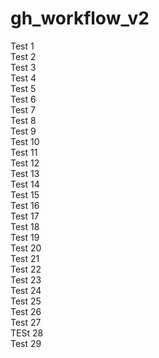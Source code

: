 # gh_workflow_v2
Test 1   
Test 2   
Test 3   
Test 4  
Test 5  
Test 6  
Test 7   
Test 8  
Test 9   
Test 10   
Test 11   
Test 12   
Test 13   
Test 14   
Test 15   
Test 16   
Test 17   
Test 18   
Test 19   
Test 20   
Test 21   
Test 22   
Test 23   
Test 24   
Test 25   
Test 26   
Test 27   
TESt 28   
Test 29   